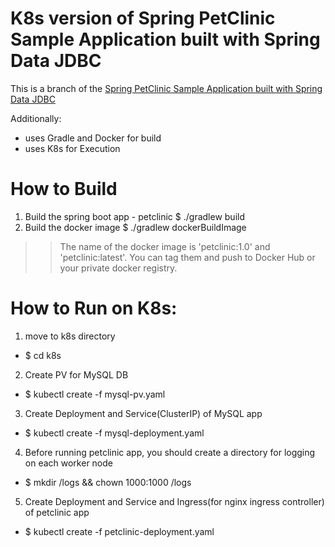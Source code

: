 # K8s version of Spring PetClinic Sample Application built with Spring Data JDBC

This is a branch of the [Spring PetClinic Sample Application built with Spring Data JDBC](https://github.com/spring-petclinic/spring-petclinic-data-jdbc)

Additionally:

- uses Gradle and Docker for build
- uses K8s for Execution

# How to Build
1. Build the spring boot app - petclinic
$ ./gradlew build
2. Build the docker image
$ ./gradlew dockerBuildImage
>> The name of the docker image is 'petclinic:1.0' and 'petclinic:latest'. You can tag them and push to Docker Hub or your private docker registry.

# How to Run on K8s:
1. move to k8s directory
- $ cd k8s
2. Create PV for MySQL DB
- $ kubectl create -f mysql-pv.yaml
3. Create Deployment and Service(ClusterIP) of MySQL app
- $ kubectl create -f mysql-deployment.yaml
4. Before running petclinic app, you should create a directory for logging on each worker node
- $ mkdir /logs && chown 1000:1000 /logs
5. Create Deployment and Service and Ingress(for nginx ingress controller) of petclinic app
- $ kubectl create -f petclinic-deployment.yaml

